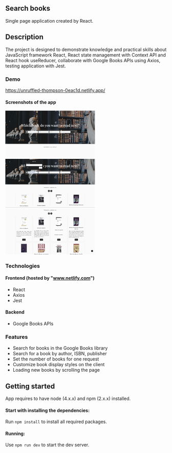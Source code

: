 ## Search books 

Single page application created by React.

## Description

The project is designed to demonstrate knowledge and practical skills about JavaScript framework React, React state management with Context API and React hook useReducer, collaborate with Google Books APIs using Axios, testing application with Jest.

### Demo

  https://unruffled-thompson-0eac1d.netlify.app/


#### Screenshots of the app

<div>
<p>
<img src="demo-images/img-1.png" width="280px">
<img src="demo-images/img-2.png" width="280px">
<img src="demo-images/img-3.png" width="280px">
</p>
</div>

### Technologies

#### Frontend (hosted by "www.netlify.com")

- React
- Axios
- Jest

#### Backend

- Google Books APIs

### Features

- Search for books in the Google Books library
- Search for a book by author, ISBN, publisher
- Set the number of books for one request
- Customize book display styles on the client
- Loading new books by scrolling the page

## Getting started

  App requires to have node (4.x.x) and npm (2.x.x) installed.

#### Start with installing the dependencies:

  Run `npm install` to install all required packages.

#### Running:

  Use `npm run dev` to start the dev server.
